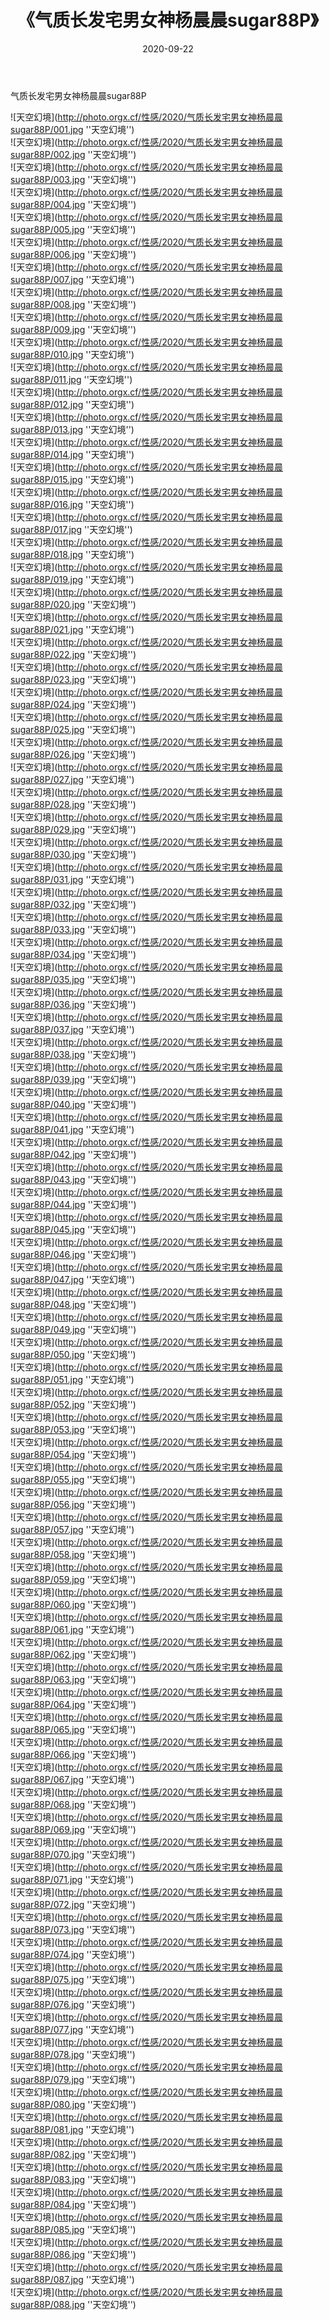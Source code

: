 ﻿---
layout: post
title: 《气质长发宅男女神杨晨晨sugar88P》
date: 2020-09-22
img: http://photo.orgx.cf/性感/2020/气质长发宅男女神杨晨晨sugar88P/000.jpg
tags: [美女,性感,泳衣]
---

气质长发宅男女神杨晨晨sugar88P



![天空幻境](http://photo.orgx.cf/性感/2020/气质长发宅男女神杨晨晨sugar88P/001.jpg ''天空幻境'')<br>
![天空幻境](http://photo.orgx.cf/性感/2020/气质长发宅男女神杨晨晨sugar88P/002.jpg ''天空幻境'')<br>
![天空幻境](http://photo.orgx.cf/性感/2020/气质长发宅男女神杨晨晨sugar88P/003.jpg ''天空幻境'')<br>
![天空幻境](http://photo.orgx.cf/性感/2020/气质长发宅男女神杨晨晨sugar88P/004.jpg ''天空幻境'')<br>
![天空幻境](http://photo.orgx.cf/性感/2020/气质长发宅男女神杨晨晨sugar88P/005.jpg ''天空幻境'')<br>
![天空幻境](http://photo.orgx.cf/性感/2020/气质长发宅男女神杨晨晨sugar88P/006.jpg ''天空幻境'')<br>
![天空幻境](http://photo.orgx.cf/性感/2020/气质长发宅男女神杨晨晨sugar88P/007.jpg ''天空幻境'')<br>
![天空幻境](http://photo.orgx.cf/性感/2020/气质长发宅男女神杨晨晨sugar88P/008.jpg ''天空幻境'')<br>
![天空幻境](http://photo.orgx.cf/性感/2020/气质长发宅男女神杨晨晨sugar88P/009.jpg ''天空幻境'')<br>
![天空幻境](http://photo.orgx.cf/性感/2020/气质长发宅男女神杨晨晨sugar88P/010.jpg ''天空幻境'')<br>
![天空幻境](http://photo.orgx.cf/性感/2020/气质长发宅男女神杨晨晨sugar88P/011.jpg ''天空幻境'')<br>
![天空幻境](http://photo.orgx.cf/性感/2020/气质长发宅男女神杨晨晨sugar88P/012.jpg ''天空幻境'')<br>
![天空幻境](http://photo.orgx.cf/性感/2020/气质长发宅男女神杨晨晨sugar88P/013.jpg ''天空幻境'')<br>
![天空幻境](http://photo.orgx.cf/性感/2020/气质长发宅男女神杨晨晨sugar88P/014.jpg ''天空幻境'')<br>
![天空幻境](http://photo.orgx.cf/性感/2020/气质长发宅男女神杨晨晨sugar88P/015.jpg ''天空幻境'')<br>
![天空幻境](http://photo.orgx.cf/性感/2020/气质长发宅男女神杨晨晨sugar88P/016.jpg ''天空幻境'')<br>
![天空幻境](http://photo.orgx.cf/性感/2020/气质长发宅男女神杨晨晨sugar88P/017.jpg ''天空幻境'')<br>
![天空幻境](http://photo.orgx.cf/性感/2020/气质长发宅男女神杨晨晨sugar88P/018.jpg ''天空幻境'')<br>
![天空幻境](http://photo.orgx.cf/性感/2020/气质长发宅男女神杨晨晨sugar88P/019.jpg ''天空幻境'')<br>
![天空幻境](http://photo.orgx.cf/性感/2020/气质长发宅男女神杨晨晨sugar88P/020.jpg ''天空幻境'')<br>
![天空幻境](http://photo.orgx.cf/性感/2020/气质长发宅男女神杨晨晨sugar88P/021.jpg ''天空幻境'')<br>
![天空幻境](http://photo.orgx.cf/性感/2020/气质长发宅男女神杨晨晨sugar88P/022.jpg ''天空幻境'')<br>
![天空幻境](http://photo.orgx.cf/性感/2020/气质长发宅男女神杨晨晨sugar88P/023.jpg ''天空幻境'')<br>
![天空幻境](http://photo.orgx.cf/性感/2020/气质长发宅男女神杨晨晨sugar88P/024.jpg ''天空幻境'')<br>
![天空幻境](http://photo.orgx.cf/性感/2020/气质长发宅男女神杨晨晨sugar88P/025.jpg ''天空幻境'')<br>
![天空幻境](http://photo.orgx.cf/性感/2020/气质长发宅男女神杨晨晨sugar88P/026.jpg ''天空幻境'')<br>
![天空幻境](http://photo.orgx.cf/性感/2020/气质长发宅男女神杨晨晨sugar88P/027.jpg ''天空幻境'')<br>
![天空幻境](http://photo.orgx.cf/性感/2020/气质长发宅男女神杨晨晨sugar88P/028.jpg ''天空幻境'')<br>
![天空幻境](http://photo.orgx.cf/性感/2020/气质长发宅男女神杨晨晨sugar88P/029.jpg ''天空幻境'')<br>
![天空幻境](http://photo.orgx.cf/性感/2020/气质长发宅男女神杨晨晨sugar88P/030.jpg ''天空幻境'')<br>
![天空幻境](http://photo.orgx.cf/性感/2020/气质长发宅男女神杨晨晨sugar88P/031.jpg ''天空幻境'')<br>
![天空幻境](http://photo.orgx.cf/性感/2020/气质长发宅男女神杨晨晨sugar88P/032.jpg ''天空幻境'')<br>
![天空幻境](http://photo.orgx.cf/性感/2020/气质长发宅男女神杨晨晨sugar88P/033.jpg ''天空幻境'')<br>
![天空幻境](http://photo.orgx.cf/性感/2020/气质长发宅男女神杨晨晨sugar88P/034.jpg ''天空幻境'')<br>
![天空幻境](http://photo.orgx.cf/性感/2020/气质长发宅男女神杨晨晨sugar88P/035.jpg ''天空幻境'')<br>
![天空幻境](http://photo.orgx.cf/性感/2020/气质长发宅男女神杨晨晨sugar88P/036.jpg ''天空幻境'')<br>
![天空幻境](http://photo.orgx.cf/性感/2020/气质长发宅男女神杨晨晨sugar88P/037.jpg ''天空幻境'')<br>
![天空幻境](http://photo.orgx.cf/性感/2020/气质长发宅男女神杨晨晨sugar88P/038.jpg ''天空幻境'')<br>
![天空幻境](http://photo.orgx.cf/性感/2020/气质长发宅男女神杨晨晨sugar88P/039.jpg ''天空幻境'')<br>
![天空幻境](http://photo.orgx.cf/性感/2020/气质长发宅男女神杨晨晨sugar88P/040.jpg ''天空幻境'')<br>
![天空幻境](http://photo.orgx.cf/性感/2020/气质长发宅男女神杨晨晨sugar88P/041.jpg ''天空幻境'')<br>
![天空幻境](http://photo.orgx.cf/性感/2020/气质长发宅男女神杨晨晨sugar88P/042.jpg ''天空幻境'')<br>
![天空幻境](http://photo.orgx.cf/性感/2020/气质长发宅男女神杨晨晨sugar88P/043.jpg ''天空幻境'')<br>
![天空幻境](http://photo.orgx.cf/性感/2020/气质长发宅男女神杨晨晨sugar88P/044.jpg ''天空幻境'')<br>
![天空幻境](http://photo.orgx.cf/性感/2020/气质长发宅男女神杨晨晨sugar88P/045.jpg ''天空幻境'')<br>
![天空幻境](http://photo.orgx.cf/性感/2020/气质长发宅男女神杨晨晨sugar88P/046.jpg ''天空幻境'')<br>
![天空幻境](http://photo.orgx.cf/性感/2020/气质长发宅男女神杨晨晨sugar88P/047.jpg ''天空幻境'')<br>
![天空幻境](http://photo.orgx.cf/性感/2020/气质长发宅男女神杨晨晨sugar88P/048.jpg ''天空幻境'')<br>
![天空幻境](http://photo.orgx.cf/性感/2020/气质长发宅男女神杨晨晨sugar88P/049.jpg ''天空幻境'')<br>
![天空幻境](http://photo.orgx.cf/性感/2020/气质长发宅男女神杨晨晨sugar88P/050.jpg ''天空幻境'')<br>
![天空幻境](http://photo.orgx.cf/性感/2020/气质长发宅男女神杨晨晨sugar88P/051.jpg ''天空幻境'')<br>
![天空幻境](http://photo.orgx.cf/性感/2020/气质长发宅男女神杨晨晨sugar88P/052.jpg ''天空幻境'')<br>
![天空幻境](http://photo.orgx.cf/性感/2020/气质长发宅男女神杨晨晨sugar88P/053.jpg ''天空幻境'')<br>
![天空幻境](http://photo.orgx.cf/性感/2020/气质长发宅男女神杨晨晨sugar88P/054.jpg ''天空幻境'')<br>
![天空幻境](http://photo.orgx.cf/性感/2020/气质长发宅男女神杨晨晨sugar88P/055.jpg ''天空幻境'')<br>
![天空幻境](http://photo.orgx.cf/性感/2020/气质长发宅男女神杨晨晨sugar88P/056.jpg ''天空幻境'')<br>
![天空幻境](http://photo.orgx.cf/性感/2020/气质长发宅男女神杨晨晨sugar88P/057.jpg ''天空幻境'')<br>
![天空幻境](http://photo.orgx.cf/性感/2020/气质长发宅男女神杨晨晨sugar88P/058.jpg ''天空幻境'')<br>
![天空幻境](http://photo.orgx.cf/性感/2020/气质长发宅男女神杨晨晨sugar88P/059.jpg ''天空幻境'')<br>
![天空幻境](http://photo.orgx.cf/性感/2020/气质长发宅男女神杨晨晨sugar88P/060.jpg ''天空幻境'')<br>
![天空幻境](http://photo.orgx.cf/性感/2020/气质长发宅男女神杨晨晨sugar88P/061.jpg ''天空幻境'')<br>
![天空幻境](http://photo.orgx.cf/性感/2020/气质长发宅男女神杨晨晨sugar88P/062.jpg ''天空幻境'')<br>
![天空幻境](http://photo.orgx.cf/性感/2020/气质长发宅男女神杨晨晨sugar88P/063.jpg ''天空幻境'')<br>
![天空幻境](http://photo.orgx.cf/性感/2020/气质长发宅男女神杨晨晨sugar88P/064.jpg ''天空幻境'')<br>
![天空幻境](http://photo.orgx.cf/性感/2020/气质长发宅男女神杨晨晨sugar88P/065.jpg ''天空幻境'')<br>
![天空幻境](http://photo.orgx.cf/性感/2020/气质长发宅男女神杨晨晨sugar88P/066.jpg ''天空幻境'')<br>
![天空幻境](http://photo.orgx.cf/性感/2020/气质长发宅男女神杨晨晨sugar88P/067.jpg ''天空幻境'')<br>
![天空幻境](http://photo.orgx.cf/性感/2020/气质长发宅男女神杨晨晨sugar88P/068.jpg ''天空幻境'')<br>
![天空幻境](http://photo.orgx.cf/性感/2020/气质长发宅男女神杨晨晨sugar88P/069.jpg ''天空幻境'')<br>
![天空幻境](http://photo.orgx.cf/性感/2020/气质长发宅男女神杨晨晨sugar88P/070.jpg ''天空幻境'')<br>
![天空幻境](http://photo.orgx.cf/性感/2020/气质长发宅男女神杨晨晨sugar88P/071.jpg ''天空幻境'')<br>
![天空幻境](http://photo.orgx.cf/性感/2020/气质长发宅男女神杨晨晨sugar88P/072.jpg ''天空幻境'')<br>
![天空幻境](http://photo.orgx.cf/性感/2020/气质长发宅男女神杨晨晨sugar88P/073.jpg ''天空幻境'')<br>
![天空幻境](http://photo.orgx.cf/性感/2020/气质长发宅男女神杨晨晨sugar88P/074.jpg ''天空幻境'')<br>
![天空幻境](http://photo.orgx.cf/性感/2020/气质长发宅男女神杨晨晨sugar88P/075.jpg ''天空幻境'')<br>
![天空幻境](http://photo.orgx.cf/性感/2020/气质长发宅男女神杨晨晨sugar88P/076.jpg ''天空幻境'')<br>
![天空幻境](http://photo.orgx.cf/性感/2020/气质长发宅男女神杨晨晨sugar88P/077.jpg ''天空幻境'')<br>
![天空幻境](http://photo.orgx.cf/性感/2020/气质长发宅男女神杨晨晨sugar88P/078.jpg ''天空幻境'')<br>
![天空幻境](http://photo.orgx.cf/性感/2020/气质长发宅男女神杨晨晨sugar88P/079.jpg ''天空幻境'')<br>
![天空幻境](http://photo.orgx.cf/性感/2020/气质长发宅男女神杨晨晨sugar88P/080.jpg ''天空幻境'')<br>
![天空幻境](http://photo.orgx.cf/性感/2020/气质长发宅男女神杨晨晨sugar88P/081.jpg ''天空幻境'')<br>
![天空幻境](http://photo.orgx.cf/性感/2020/气质长发宅男女神杨晨晨sugar88P/082.jpg ''天空幻境'')<br>
![天空幻境](http://photo.orgx.cf/性感/2020/气质长发宅男女神杨晨晨sugar88P/083.jpg ''天空幻境'')<br>
![天空幻境](http://photo.orgx.cf/性感/2020/气质长发宅男女神杨晨晨sugar88P/084.jpg ''天空幻境'')<br>
![天空幻境](http://photo.orgx.cf/性感/2020/气质长发宅男女神杨晨晨sugar88P/085.jpg ''天空幻境'')<br>
![天空幻境](http://photo.orgx.cf/性感/2020/气质长发宅男女神杨晨晨sugar88P/086.jpg ''天空幻境'')<br>
![天空幻境](http://photo.orgx.cf/性感/2020/气质长发宅男女神杨晨晨sugar88P/087.jpg ''天空幻境'')<br>
![天空幻境](http://photo.orgx.cf/性感/2020/气质长发宅男女神杨晨晨sugar88P/088.jpg ''天空幻境'')<br>